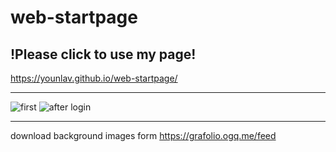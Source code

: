 # web-startpage
## !Please click to use my page!
<https://younlav.github.io/web-startpage/>

***
![first](https://github.com/younlav/web-startpage/blob/main/ex1.png)
![after login](https://github.com/younlav/web-startpage/blob/main/ex2.png)

***
download background images form <https://grafolio.ogq.me/feed>
